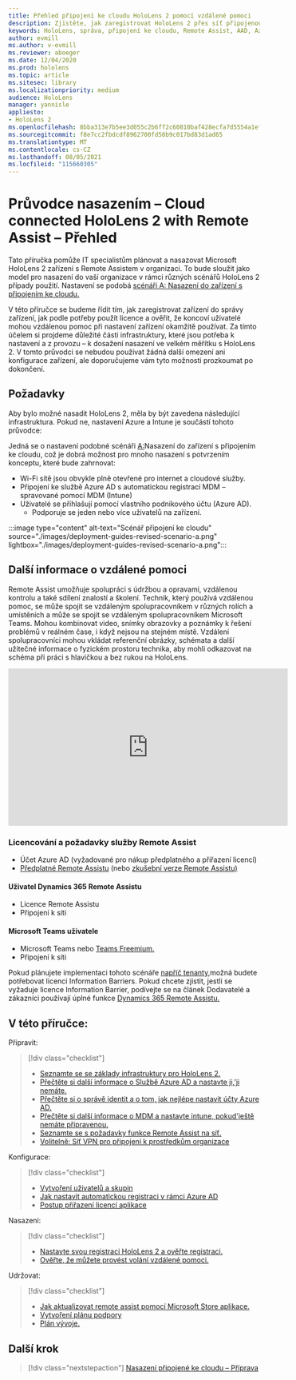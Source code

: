```yaml
---
title: Přehled připojení ke cloudu HoloLens 2 pomocí vzdálené pomoci
description: Zjistěte, jak zaregistrovat HoloLens 2 přes síť připojenou ke cloudu pomocí Dynamics 365 Remote Assistu.
keywords: HoloLens, správa, připojení ke cloudu, Remote Assist, AAD, Azure AD, MDM, Mobile Správa zařízení
author: evmill
ms.author: v-evmill
ms.reviewer: aboeger
ms.date: 12/04/2020
ms.prod: hololens
ms.topic: article
ms.sitesec: library
ms.localizationpriority: medium
audience: HoloLens
manager: yannisle
appliesto:
- HoloLens 2
ms.openlocfilehash: 8bba313e7b5ee3d055c2b6ff2c60810baf428ecfa7d5554a1efb4e0aa9e1e98b
ms.sourcegitcommit: f8e7cc2fbdcdf8962700fd50b9c017bd83d1ad65
ms.translationtype: MT
ms.contentlocale: cs-CZ
ms.lasthandoff: 08/05/2021
ms.locfileid: "115660305"
---
```

# <a name="deployment-guide--cloud-connected-hololens-2-with-remote-assist--overview"></a>Průvodce nasazením – Cloud connected HoloLens 2 with Remote Assist – Přehled

Tato příručka pomůže IT specialistům plánovat a nasazovat Microsoft HoloLens 2 zařízení s Remote Assistem v organizaci. To bude sloužit jako model pro nasazení do vaší organizace v rámci různých scénářů HoloLens 2 případy použití. Nastavení se podobá [scénáři A: Nasazení do zařízení s připojením ke cloudu.](common-scenarios.md#scenario-a) 

V této příručce se budeme řídit tím, jak zaregistrovat zařízení do správy zařízení, jak podle potřeby použít licence a ověřit, že koncoví uživatelé mohou vzdálenou pomoc při nastavení zařízení okamžitě používat. Za tímto účelem si projdeme důležité části infrastruktury, které jsou potřeba k nastavení a z provozu – k dosažení nasazení ve velkém měřítku s HoloLens 2. V tomto průvodci se nebudou používat žádná další omezení ani konfigurace zařízení, ale doporučujeme vám tyto možnosti prozkoumat po dokončení.

## <a name="prerequisites"></a>Požadavky

Aby bylo možné nasadit HoloLens 2, měla by být zavedena následující infrastruktura. Pokud ne, nastavení Azure a Intune je součástí tohoto průvodce:

Jedná se o nastavení podobné scénáři [A:](/hololens/common-scenarios#scenario-a)Nasazení do zařízení s připojením ke cloudu, což je dobrá možnost pro mnoho nasazení s potvrzením konceptu, které bude zahrnovat:

- Wi-Fi sítě jsou obvykle plně otevřené pro internet a cloudové služby.
- Připojení ke službě Azure AD s automatickou registrací MDM – spravované pomocí MDM (Intune)
- Uživatelé se přihlašují pomocí vlastního podnikového účtu (Azure AD).
    - Podporuje se jeden nebo více uživatelů na zařízení.

:::image type="content" alt-text="Scénář připojení ke cloudu" source="./images/deployment-guides-revised-scenario-a.png" lightbox="./images/deployment-guides-revised-scenario-a.png":::


## <a name="learn-about-remote-assist"></a>Další informace o vzdálené pomoci

Remote Assist umožňuje spolupráci s údržbou a opravami, vzdálenou kontrolu a také sdílení znalostí a školení. Technik, který používá vzdálenou pomoc, se může spojit se vzdáleným spolupracovníkem v různých rolích a umístěních a může se spojit se vzdáleným spolupracovníkem Microsoft Teams. Mohou kombinovat video, snímky obrazovky a poznámky k řešení problémů v reálném čase, i když nejsou na stejném místě. Vzdálení spolupracovníci mohou vkládat referenční obrázky, schémata a další užitečné informace o fyzickém prostoru technika, aby mohli odkazovat na schéma při práci s hlavičkou a bez rukou na HoloLens.

<iframe width="560" height="315" src="https://www.youtube.com/embed/d3YT8j0yYl0" frameborder="0" allow="accelerometer; autoplay; clipboard-write; encrypted-media; gyroscope; picture-in-picture" allowfullscreen></iframe>

### <a name="remote-assist-licensing-and-requirements"></a>Licencování a požadavky služby Remote Assist

- Účet Azure AD (vyžadované pro nákup předplatného a přiřazení licencí)
- [Předplatné Remote Assistu](/dynamics365/mixed-reality/remote-assist/buy-and-deploy-remote-assist) (nebo [zkušební verze Remote Assistu)](/dynamics365/mixed-reality/remote-assist/try-remote-assist)
    
#### <a name="dynamics-365-remote-assist-user"></a>Uživatel Dynamics 365 Remote Assistu

- Licence Remote Assistu
- Připojení k síti

#### <a name="microsoft-teams-user"></a>Microsoft Teams uživatele

- Microsoft Teams nebo [Teams Freemium.](https://products.office.com/microsoft-teams/free)
- Připojení k síti

Pokud plánujete implementaci tohoto scénáře [napříč tenanty,](/dynamics365/mixed-reality/remote-assist/cross-tenant-overview#scenario-2-leasing-services-to-other-tenants)možná budete potřebovat licenci Information Barriers. Pokud chcete zjistit, jestli se vyžaduje licence Information Barrier, podívejte se na článek Dodavatelé a zákazníci používají úplné funkce [Dynamics 365 Remote Assistu.](/dynamics365/mixed-reality/remote-assist/cross-tenant-licensing-implementation)

## <a name="in-this-guide-you-will"></a>V této příručce:

Připravit:

> [!div class="checklist"]
> - [Seznamte se se základy infrastruktury pro HoloLens 2.](hololens2-cloud-connected-prepare.md#infrastructure-essentials)
> - [Přečtěte si další informace o Službě Azure AD a nastavte ji,&#39;ji nemáte.](hololens2-cloud-connected-prepare.md#azure-active-directory)
> - [Přečtěte si o správě identit a o tom, jak nejlépe nastavit účty Azure AD.](hololens2-cloud-connected-prepare.md#identity-management)
> - [Přečtěte si další informace o MDM a nastavte intune, pokud&#39;ještě nemáte připravenou.](hololens2-cloud-connected-prepare.md#mobile-device-management)
> - [Seznamte se s požadavky funkce Remote Assist na síť.](hololens2-cloud-connected-prepare.md#network)
> - [Volitelně: Síť VPN pro připojení k prostředkům organizace](hololens2-cloud-connected-prepare.md#optional-connect-your-hololens-to-vpn)

Konfigurace:

> [!div class="checklist"]
> - [Vytvoření uživatelů a skupin](hololens2-cloud-connected-configure.md#azure-users-and-groups)
> - [Jak nastavit automatickou registraci v rámci Azure AD](hololens2-cloud-connected-configure.md#auto-enrollment-on-hololens-2)
> - [Postup přiřazení licencí aplikace](hololens2-cloud-connected-configure.md#application-licenses)

Nasazení:

> [!div class="checklist"]
> - [Nastavte svou registraci HoloLens 2 a ověřte registraci.](hololens2-cloud-connected-deploy.md#enrollment-validation)
> - [Ověřte, že můžete provést volání vzdálené pomoci.](hololens2-cloud-connected-deploy.md#remote-assist-call-validation)

Udržovat:

> [!div class="checklist"]
> - [Jak aktualizovat remote assist pomocí Microsoft Store aplikace.](hololens2-cloud-connected-maintain.md#updates)
> - [Vytvoření plánu podpory](hololens2-cloud-connected-maintain.md#support-plan)
> - [Plán vývoje.](hololens2-cloud-connected-maintain.md#development-plan)

## <a name="next-step"></a>Další krok

> [!div class="nextstepaction"]
> [Nasazení připojené ke cloudu – Příprava](hololens2-cloud-connected-prepare.md)

